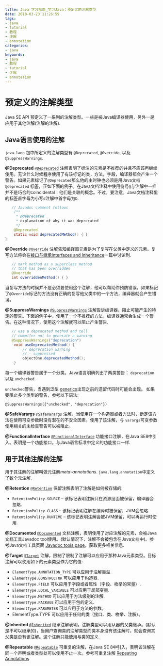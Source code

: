 ```yaml
---
title: Java 学习指南_学习Java：预定义的注解类型
date: 2018-03-23 11:26:59
tags: 
- java
- tutorial
- 教程
- 注解
- annotation
categories:
- java
keywords:
- java
- 教程
- tutorial
- 注解
- annotation
---
```


# 预定义的注解类型

Java SE API 预定义了一系列的注解类型。一些是被Java编译器使用，另外一是应用于其他注解(注解的注解).

## Java语言使用的注解

`java.lang` 包中所定义的注解类型有 `@Deprecated`, `@Override`, 以及 `@SuppressWarnings`.

**@Deprecated** [`@Deprecated`](https://docs.oracle.com/javase/8/docs/api/java/lang/Deprecated.html) 注解表明了标注的元素是不推荐的并且不应该再继续使用。无论什么时候程序使用了有该标记的类，方法，字段，编译器都会产生一个警告。如果元素标记了`@Deprecated`那么他的主时钟也必须是用Java文档 `@deprecated` 标签，正如下面的例子。在Java文档注释中使用符号`@`与注解中一样并不是巧合的coincidental：他们是关联的概念。不过，要注意，Java文档注释里的标签首字母为小写`d`注解中首字母为`D`.

```java
   // Javadoc comment follows
    /**
     * @deprecated
     * explanation of why it was deprecated
     */
    @Deprecated
    static void deprecatedMethod() { }
}
```

**@Override** [`@Override`](https://docs.oracle.com/javase/8/docs/api/java/lang/Override.html)  注解告知编译器元素是为了复写在父类中定义的元素。复写方法将会在[接口与继承Interfaces and Inheritance](https://docs.oracle.com/javase/tutorial/java/IandI/index.html)一篇中讨论到.

```java
   // mark method as a superclass method
   // that has been overridden
   @Override 
   int overriddenMethod() { }
```

当复写方法的时候并不是必须要使用这个注解，他可以帮助你预防错误。如果标记了`@Override`标记的方法没有正确的复写他父类中的一个方法，编译器就会产生错误。

**@SuppressWarnings** [`@SuppressWarnings`](https://docs.oracle.com/javase/8/docs/api/java/lang/SuppressWarnings.html) 注解告诉编译器，阻止可能产生的特定的警告。下面的例子中，使用了一个不推荐的方法，编译器通常会生成一个警告。在这种情况下，使用这个注解就可以阻止产生警告.

```java
   // use a deprecated method and tell 
   // compiler not to generate a warning
   @SuppressWarnings("deprecation")
    void useDeprecatedMethod() {
        // deprecation warning
        // - suppressed
        objectOne.deprecatedMethod();
    }
```

每一个编译器警告属于一个分类。Java语言明确列出了两类警告： `deprecation` 以及 `unchecked`. 

 `unchecked`警告，当遇到泛型 [generics](https://docs.oracle.com/javase/tutorial/java/generics/index.html)出现之前的遗留代码时可能会出现。 如果要阻止多个类型的警告，参考以下语法:

```
@SuppressWarnings({"unchecked", "deprecation"})
```

**@SafeVarargs** [`@SafeVarargs`](https://docs.oracle.com/javase/8/docs/api/java/lang/SafeVarargs.html) 注解，当使用在一个构造器或者方法时，断定该方法在使用可变参数时没有潜在的不安全因素。使用了该注解，与 `varargs`可变参数使用相关的未检查警告可以被阻止。

**@FunctionalInterface** [`@FunctionalInterface`](https://docs.oracle.com/javase/8/docs/api/java/lang/FunctionalInterface.html) 功能接口注解，在Java SE8中引入。表明是一个功能接口，与Java语言标准中定义的功能接口一样.

## 用于其他注解的注解

用于其注解的注解叫做元注解*meta-annotations*. `java.lang.annotation`中定义了数个元注解.

**@Retention** [`@Retention`](https://docs.oracle.com/javase/8/docs/api/java/lang/annotation/Retention.html) 保留注解表明了注解是如何被存储的:

- `RetentionPolicy.SOURCE` – 该标记表明注解只在资源层面被保留，编译器会忽略.
- `RetentionPolicy.CLASS` – 该标记表明注解在编译时被保留，JVM会忽略.
- `RetentionPolicy.RUNTIME` – 该标记表明注解会被JVM保留，可以再运行时使用.

**@Documented** [`@Documented`](https://docs.oracle.com/javase/8/docs/api/java/lang/annotation/Documented.html) 文档注解，表明使用了对应注解的元素，会被Java文档工具Javadoc tool使用。(默认情况下，注解不会被包含在Java文档中)。参考Java文档工具页面 [Javadoc tools page](https://docs.oracle.com/javase/8/docs/technotes/guides/javadoc/index.html)，获取更多相关信息.

**@Target** [`@Target`](https://docs.oracle.com/javase/8/docs/api/java/lang/annotation/Target.html) 注解，限制了限制了注解可以应用于那种Java元素类型。目标注解可以使用如下的元素类型作为它的值:

- `ElementType.ANNOTATION_TYPE` 可以应用于注解类型.
- `ElementType.CONSTRUCTOR` 可以应用于构造器.
- `ElementType.FIELD` 可以应用于字段或者属性（字段、枚举的常量）.
- `ElementType.LOCAL_VARIABLE` 可以应用于局部变量.
- `ElementType.METHOD` 可以应用于方法级别的注解.
- `ElementType.PACKAGE` 可以应用于包的定义.
- `ElementType.PARAMETER` 可以应用于方法的参数。
- ElementType.TYPE 可以应用于任何的类（接口、类、枚举、注解）。

**@Inherited** [`@Inherited`](https://docs.oracle.com/javase/8/docs/api/java/lang/annotation/Inherited.html) 继承注解表明，注解类型可以用从器的父类继承。(默认是不可以继承的)，当用户查询类的注解类型而类本身没有该注解时，就会查询其父类是否有该注解。这个注解只能使用与类的定义.

**@Repeatable** [`@Repeatable`](https://docs.oracle.com/javase/8/docs/api/java/lang/annotation/Repeatable.html) 可重复的注解，在Java SE 8中引入，表明该注解在同一个声明或者类型处可以使用不止一次。参考可重复注解 [Repeating Annotations](https://docs.oracle.com/javase/tutorial/java/annotations/repeating.html).